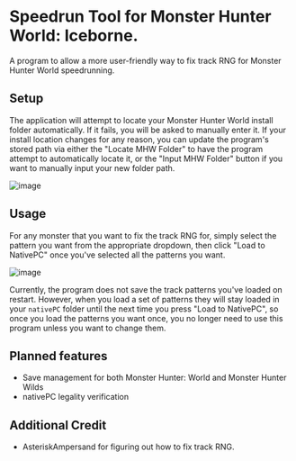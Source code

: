 # Speedrun Tool for Monster Hunter World: Iceborne.
A program to allow a more user-friendly way to fix track RNG for Monster Hunter World speedrunning.

## Setup
The application will attempt to locate your Monster Hunter World install folder automatically. If it fails, you will be asked to manually enter it.
If your install location changes for any reason, you can update the program's stored path via either the "Locate MHW Folder" to have the program attempt to automatically locate it, or the "Input MHW Folder" button if you want to manually input your new folder path.

![image](https://github.com/user-attachments/assets/a86a9a94-26cb-473a-a4db-fc11a41fc286)

## Usage
For any monster that you want to fix the track RNG for, simply select the pattern you want from the appropriate dropdown, then click "Load to NativePC" once you've selected all the patterns you want.

![image](https://github.com/user-attachments/assets/a135d365-32f7-450b-be4c-56a5b342b593)

Currently, the program does not save the track patterns you've loaded on restart. However, when you load a set of patterns they will stay loaded in your `nativePC` folder until the next time you press "Load to NativePC", so once you load the patterns you want once, you no longer need to use this program unless you want to change them.

## Planned features

- Save management for both Monster Hunter: World and Monster Hunter Wilds
- nativePC legality verification

## Additional Credit

- AsteriskAmpersand for figuring out how to fix track RNG.
